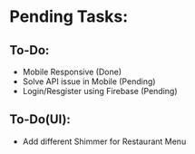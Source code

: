 # Pending Tasks:

## To-Do:

- Mobile Responsive (Done)
- Solve API issue in Mobile (Pending)
- Login/Resgister using Firebase (Pending)

## To-Do(UI):

- Add different Shimmer for Restaurant Menu

